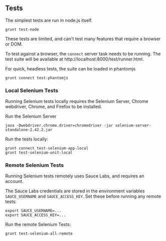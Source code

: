 ## Tests

The simplest tests are run in node.js itself.

```
grunt test-node
```

These tests are limited, and can't test many features that require a browser or DOM.

To test against a browser, the `connect` server task needs to be running. The test suite will be available at http://localhost:8000/test/runner.html.

For quick, headless tests, the suite can be loaded in phantomjs

```
grunt connect test-phantomjs
```

### Local Selenium Tests

Running Selenium tests locally requires the Selenium Server, Chrome webdriver, Chrome, and Firefox to be installed.

Run the Selenium Server

```
java -Dwebdriver.chrome.driver=chromedriver -jar selenium-server-standalone-2.42.2.jar
```

Run the tests locally:

```
grunt connect test-selenium-app-local
grunt test-selenium-unit-local
```

### Remote Selenium Tests

Running Selenium tests remotely uses Sauce Labs, and requires an account.

The Sauce Labs credentials are stored in the environment variables `SAUCE_USERNAME` and `SAUCE_ACCESS_KEY`. Set these before running any remote tests:

```
export SAUCE_USERNAME=...
export SAUCE_ACCESS_KEY=...
```

Run the remote Selenium Tests:

```
grunt test-selenium-all-remote
```
